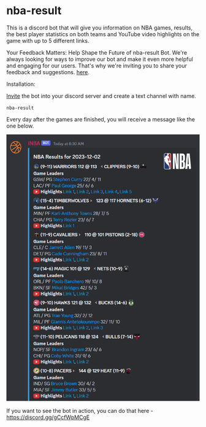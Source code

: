# nba-result

This is a discord bot that will give you information on NBA games, results, the best player statistics on both teams and
YouTube video highlights on the game with up to 5 different links.

Your Feedback Matters: Help Shape the Future of nba-result Bot.
We're always looking for ways to improve our bot and make it even more helpful and engaging for our users. 
That's why we're inviting you to share your feedback and suggestions. [here](https://github.com/ceo-py/nba-result/discussions).


Installation:

[Invite](https://discord.com/api/oauth2/authorize?client_id=914825428693286912&permissions=2048&scope=bot)
the bot into your discord server and create a text channel with name.

```code
nba-result
```

Every day after the games are finished, you will receive a message like the one below.

![image](https://github.com/ceo-py/Project-Pictures/blob/main/nba-result/result_show.png?raw=true)


If you want to see the bot in action, you can do that here - https://discord.gg/gCcfWpMCgE